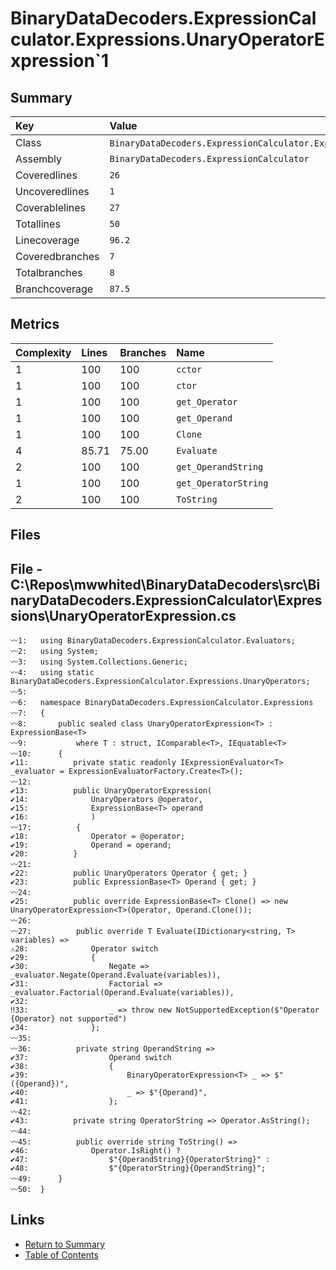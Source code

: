 ﻿# BinaryDataDecoders.ExpressionCalculator.Expressions.UnaryOperatorExpression`1

## Summary

| Key             | Value                                                                           |
| :-------------- | :------------------------------------------------------------------------------ |
| Class           | `BinaryDataDecoders.ExpressionCalculator.Expressions.UnaryOperatorExpression`1` |
| Assembly        | `BinaryDataDecoders.ExpressionCalculator`                                       |
| Coveredlines    | `26`                                                                            |
| Uncoveredlines  | `1`                                                                             |
| Coverablelines  | `27`                                                                            |
| Totallines      | `50`                                                                            |
| Linecoverage    | `96.2`                                                                          |
| Coveredbranches | `7`                                                                             |
| Totalbranches   | `8`                                                                             |
| Branchcoverage  | `87.5`                                                                          |

## Metrics

| Complexity | Lines | Branches | Name                 |
| :--------- | :---- | :------- | :------------------- |
| 1          | 100   | 100      | `cctor`              |
| 1          | 100   | 100      | `ctor`               |
| 1          | 100   | 100      | `get_Operator`       |
| 1          | 100   | 100      | `get_Operand`        |
| 1          | 100   | 100      | `Clone`              |
| 4          | 85.71 | 75.00    | `Evaluate`           |
| 2          | 100   | 100      | `get_OperandString`  |
| 1          | 100   | 100      | `get_OperatorString` |
| 2          | 100   | 100      | `ToString`           |

## Files

## File - C:\Repos\mwwhited\BinaryDataDecoders\src\BinaryDataDecoders.ExpressionCalculator\Expressions\UnaryOperatorExpression.cs

```CSharp
〰1:   using BinaryDataDecoders.ExpressionCalculator.Evaluators;
〰2:   using System;
〰3:   using System.Collections.Generic;
〰4:   using static BinaryDataDecoders.ExpressionCalculator.Expressions.UnaryOperators;
〰5:   
〰6:   namespace BinaryDataDecoders.ExpressionCalculator.Expressions
〰7:   {
〰8:       public sealed class UnaryOperatorExpression<T> : ExpressionBase<T>
〰9:           where T : struct, IComparable<T>, IEquatable<T>
〰10:      {
✔11:          private static readonly IExpressionEvaluator<T> _evaluator = ExpressionEvaluatorFactory.Create<T>();
〰12:  
✔13:          public UnaryOperatorExpression(
✔14:              UnaryOperators @operator,
✔15:              ExpressionBase<T> operand
✔16:              )
〰17:          {
✔18:              Operator = @operator;
✔19:              Operand = operand;
✔20:          }
〰21:  
✔22:          public UnaryOperators Operator { get; }
✔23:          public ExpressionBase<T> Operand { get; }
〰24:  
✔25:          public override ExpressionBase<T> Clone() => new UnaryOperatorExpression<T>(Operator, Operand.Clone());
〰26:  
〰27:          public override T Evaluate(IDictionary<string, T> variables) =>
⚠28:              Operator switch
✔29:              {
✔30:                  Negate => _evaluator.Negate(Operand.Evaluate(variables)),
✔31:                  Factorial => _evaluator.Factorial(Operand.Evaluate(variables)),
✔32:  
‼33:                  _ => throw new NotSupportedException($"Operator {Operator} not supported")
✔34:              };
〰35:  
〰36:          private string OperandString =>
✔37:                  Operand switch
✔38:                  {
✔39:                      BinaryOperatorExpression<T> _ => $"({Operand})",
✔40:                      _ => $"{Operand}",
✔41:                  };
〰42:  
✔43:          private string OperatorString => Operator.AsString();
〰44:  
〰45:          public override string ToString() =>
✔46:              Operator.IsRight() ?
✔47:                  $"{OperandString}{OperatorString}" :
✔48:                  $"{OperatorString}{OperandString}";
〰49:      }
〰50:  }
```

## Links

* [Return to Summary](Summary.md)
* [Table of Contents](../TOC.md)

